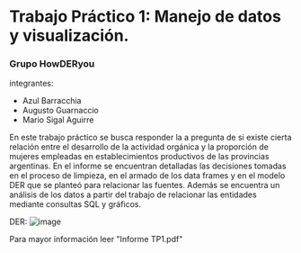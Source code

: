 # Trabajo Práctico 1: Manejo de datos y visualización.
### Grupo HowDERyou
 integrantes:
  - Azul Barracchia
  - Augusto Guarnaccio
  - Mario Sigal Aguirre

En este trabajo práctico se busca responder la a pregunta de si existe cierta relación entre el desarrollo de la actividad orgánica y la proporción de mujeres empleadas en establecimientos productivos de las provincias argentinas. 
En el informe se encuentran detalladas las decisiones tomadas en el proceso de limpieza, en el armado de los data frames y en el modelo DER que se planteó para relacionar las fuentes. Además se encuentra un análisis de los datos a partir del trabajo de relacionar las entidades mediante consultas SQL y gráficos.

DER:
![image](https://github.com/user-attachments/assets/75329229-f4a0-40e6-8138-e63153115048)


Para mayor información leer "Informe TP1.pdf"

